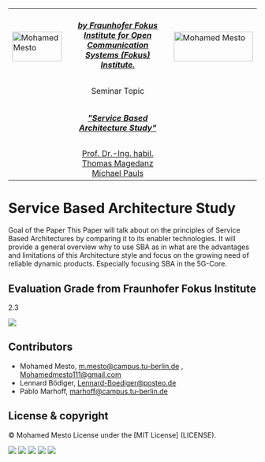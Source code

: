 <table border=0>
<tr border=0>
<td> <img align="left"  alt="Mohamed Mesto" width="100px" height='60px' src="https://www.ods.tu-berlin.de/fileadmin/Aperto_design/img/logo_01.gif"/> </td>
  <td align="center"> <h5><a href="https://www.fokus.fraunhofer.de/en">by Fraunhofer Fokus Institute for Open Communication Systems (Fokus) Institute.</a></h5> </td>
  <td>  <img align="right"  alt="Mohamed Mesto" width="160px" height='60px' src="https://www.fokus.fraunhofer.de/assets/logo-860812875da0f0aa4d5ea48e795aac93b09affdb637eae121b367da604de8737.png"/></td>
</tr>
<tr border=0>
<td> </td><td  align="center"> Seminar Topic <br></td><td> </td>
</tr>
<tr border=0>
<td> </td><td> </td><td> </td>
</tr>
  <tr>
    <td> </td>
<td align="center"><h5><a href="https://github.com/fraunhoferfokus">"Service Based Architecture Study"</a></h5></td>
    <td> </td>
</tr>
  <tr>
    <td> </td>  <td align="center"><a href='https://www.av.tu-berlin.de/team/prof_dr_thomas_magedanz/'>Prof. Dr.-Ing. habil. Thomas Magedanz</a> <br> <a href='https://www.linkedin.com/in/michael-pauls-442473138/'>Michael Pauls</a></td>
    <td> </td>
</tr>
</table>

# Service Based Architecture Study
Goal of the Paper This Paper will talk about on the principles of Service Based Architectures by comparing it to its enabler technologies. It will provide a general overview why to use SBA as in what are the advantages and limitations of this Architecture style and focus on the growing need of reliable dynamic products. Especially focusing SBA in the 5G-Core.

## Evaluation Grade from Fraunhofer Fokus Institute

2.3 

![](Images/AWT2019-Note2.3.png)


## Contributors
- Mohamed Mesto, m.mesto@campus.tu-berlin.de  , Mohamedmesto111@gmail.com
- Lennard Bödiger, Lennard-Boediger@posteo.de
- Pablo Marhoff, marhoff@campus.tu-berlin.de

## License & copyright
© Mohamed Mesto
License under the [MIT License] (LICENSE).


![](images/IIOT5GSeminar0.png)
![](images/IIOT5GSeminar1.png)
![](images/IIOT5GSeminar2.png)
![](images/IIOT5GSeminar3.png)
![](images/IIOT5GSeminar4.png)


